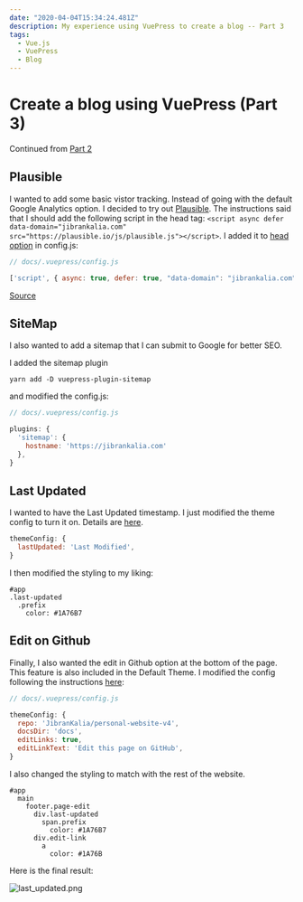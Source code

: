 ```yaml
---
date: "2020-04-04T15:34:24.481Z"
description: My experience using VuePress to create a blog -- Part 3
tags:
  - Vue.js
  - VuePress
  - Blog
---
```


# Create a blog using VuePress (Part 3)

Continued from [Part 2](../create-a-blog-using-vuepress-part-2)

## Plausible

I wanted to add some basic vistor tracking. Instead of going with the default Google Analytics option. I decided to try out [Plausible](https://plausible.io/vs-google-analytics). The instructions said that I should add the following script in the head tag:
`<script async defer data-domain="jibrankalia.com" src="https://plausible.io/js/plausible.js"></script>`. I added it to [head option](https://vuepress.vuejs.org/config/#head) in config.js:

```js
// docs/.vuepress/config.js

['script', { async: true, defer: true, "data-domain": "jibrankalia.com", src: "https://plausible.io/js/plausible.js" }],
```

[Source](https://medium.com/@lassiuosukainen/how-to-include-a-script-tag-on-a-vue-component-fe10940af9e8)

## SiteMap

I also wanted to add a sitemap that I can submit to Google for better SEO.

I added the sitemap plugin

```shell
yarn add -D vuepress-plugin-sitemap
```

and modified the config.js:

```js
// docs/.vuepress/config.js

plugins: {
  'sitemap': {
    hostname: 'https://jibrankalia.com'
  },
}
```

## Last Updated

I wanted to have the Last Updated timestamp. I just modified the theme config to turn it on. Details are [here](https://vuepress.vuejs.org/theme/default-theme-config.html#last-updated).

```js
themeConfig: {
  lastUpdated: 'Last Modified',
}
```

I then modified the styling to my liking:

```styl
#app
.last-updated
  .prefix
    color: #1A76B7
```

## Edit on Github

Finally, I also wanted the edit in Github option at the bottom of the page. This feature is also included in the Default Theme. I modified the config following the instructions [here](https://vuepress.vuejs.org/theme/default-theme-config.html#git-repository-and-edit-links):

```js
// docs/.vuepress/config.js

themeConfig: {
  repo: 'JibranKalia/personal-website-v4',
  docsDir: 'docs',
  editLinks: true,
  editLinkText: 'Edit this page on GitHub',
}
```

I also changed the styling to match with the rest of the website.

```styl
#app
  main
    footer.page-edit
      div.last-updated
        span.prefix
          color: #1A76B7
      div.edit-link
        a
          color: #1A76B
```

Here is the final result:

![last_updated.png](.resources/D4AD0A80309CE59DEE2F9B5E71BF1864.png)
